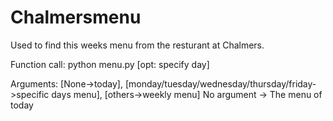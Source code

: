 # Chalmersmenu
Used to find this weeks menu from the resturant at Chalmers.

Function call: python menu.py [opt: specify day]

Arguments: [None->today], [monday/tuesday/wednesday/thursday/friday->specific days menu], [others->weekly menu]
No argument -> The menu of today
